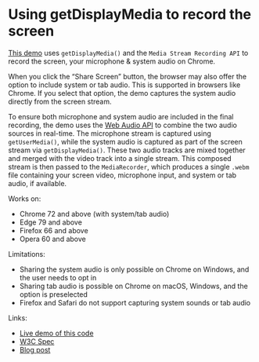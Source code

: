 # Using getDisplayMedia to record the screen

[This demo](https://addpipe.com/get-display-media-demo/) uses `getDisplayMedia()` and the `Media Stream Recording API` to record the screen, your microphone & system audio on Chrome.

When you click the “Share Screen” button, the browser may also offer the option to include system or tab audio. This is supported in browsers like Chrome. If you select that option, the demo captures the system audio directly from the screen stream.

To ensure both microphone and system audio are included in the final recording, the demo uses the [Web Audio API](https://developer.mozilla.org/en-US/docs/Web/API/Web_Audio_API) to combine the two audio sources in real-time. The microphone stream is captured using `getUserMedia()`, while the system audio is captured as part of the screen stream via `getDisplayMedia()`. These two audio tracks are mixed together and merged with the video track into a single stream. This composed stream is then passed to the `MediaRecorder`, which produces a single `.webm` file containing your screen video, microphone input, and system or tab audio, if available.

Works on:
* Chrome 72 and above (with system/tab audio)
* Edge 79 and above
* Firefox 66 and above
* Opera 60 and above

Limitations:
* Sharing the system audio is only possible on Chrome on Windows, and the user needs to opt in
* Sharing tab audio is possible on Chrome on macOS, Windows, and the option is preselected
* Firefox and Safari do not support capturing system sounds or tab audio

Links:
* [Live demo of this code](https://addpipe.com/get-display-media-demo/)
* [W3C Spec](https://www.w3.org/TR/screen-capture/)
* [Blog post](https://blog.addpipe.com/screen-recording-with-system-sounds-in-chrome/)
